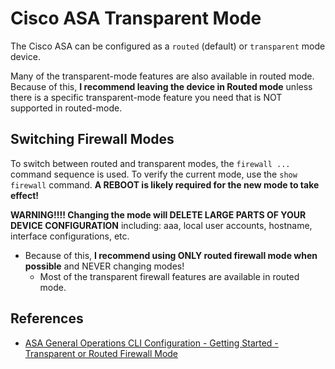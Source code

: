 # Cisco ASA Transparent Mode

The Cisco ASA can be configured as a `routed` (default) or `transparent` mode device.

Many of the transparent-mode features are also available in routed mode. 
Because of this, **I recommend leaving the device in Routed mode** unless there is a specific transparent-mode feature you need that is NOT supported in routed-mode.

## Switching Firewall Modes

To switch between routed and transparent modes, the `firewall ...` command sequence is used.
To verify the current mode, use the `show firewall` command.
**A REBOOT is likely required for the new mode to take effect!**

**WARNING!!!! Changing the mode will DELETE LARGE PARTS OF YOUR DEVICE CONFIGURATION** including: aaa, local user accounts, hostname, interface configurations, etc.
* Because of this, **I recommend using ONLY routed firewall mode when possible** and NEVER changing modes!
  * Most of the transparent firewall features are available in routed mode.

## References

* [ASA General Operations CLI Configuration - Getting Started - Transparent or Routed Firewall Mode][1]

[1]: https://www.cisco.com/c/en/us/td/docs/security/asa/asa914/configuration/general/asa-914-general-config/intro-fw.html
